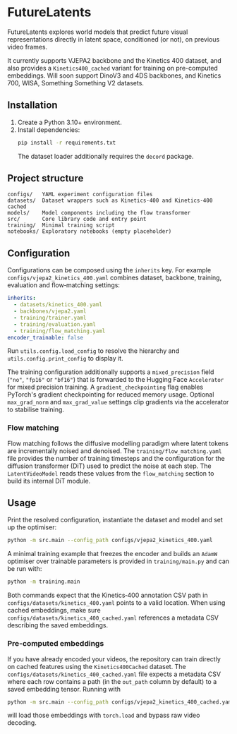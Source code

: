 # FutureLatents

FutureLatents explores world models that predict future visual representations directly in latent space, conditioned (or not), on previous video frames.

It currently supports VJEPA2 backbone and the Kinetics 400 dataset, and also provides a `Kinetics400_cached` variant for training on pre-computed embeddings. Will soon support DinoV3 and 4DS backbones, and Kinetics 700, WISA, Something Something V2 datasets.


## Installation

1. Create a Python 3.10+ environment.
2. Install dependencies:
   ```bash
   pip install -r requirements.txt
   ```
   The dataset loader additionally requires the `decord` package.

## Project structure

```
configs/   YAML experiment configuration files
datasets/  Dataset wrappers such as Kinetics‑400 and Kinetics‑400 cached
models/    Model components including the flow transformer
src/       Core library code and entry point
training/  Minimal training script
notebooks/ Exploratory notebooks (empty placeholder)
```

## Configuration

Configurations can be composed using the `inherits` key. For example
`configs/vjepa2_kinetics_400.yaml` combines dataset, backbone, training, evaluation
and flow‑matching settings:

```yaml
inherits:
  - datasets/kinetics_400.yaml
  - backbones/vjepa2.yaml
  - training/trainer.yaml
  - training/evaluation.yaml
  - training/flow_matching.yaml
encoder_trainable: false
```

Run `utils.config.load_config` to resolve the hierarchy and `utils.config.print_config` to display it.

The training configuration additionally supports a `mixed_precision` field
(`"no"`, `"fp16"` or `"bf16"`) that is forwarded to the Hugging Face
`Accelerator` for mixed precision training. A `gradient_checkpointing` flag
enables PyTorch's gradient checkpointing for reduced memory usage. Optional
`max_grad_norm` and `max_grad_value` settings clip gradients via the
accelerator to stabilise training.

### Flow matching

Flow matching follows the diffusive modelling paradigm where latent tokens are
incrementally noised and denoised.  The `training/flow_matching.yaml` file
provides the number of training timesteps and the configuration for the
diffusion transformer (DiT) used to predict the noise at each step.  The
`LatentVideoModel` reads these values from the `flow_matching` section to build
its internal DiT module.

## Usage

Print the resolved configuration, instantiate the dataset and model and set up the optimiser:

```bash
python -m src.main --config_path configs/vjepa2_kinetics_400.yaml
```

A minimal training example that freezes the encoder and builds an `AdamW` optimiser over trainable
parameters is provided in `training/main.py` and can be run with:

```bash
python -m training.main
```

Both commands expect that the Kinetics‑400 annotation CSV path in
`configs/datasets/kinetics_400.yaml` points to a valid location. When using cached embeddings, make sure `configs/datasets/kinetics_400_cached.yaml` references a metadata CSV describing the saved embeddings.

### Pre-computed embeddings

If you have already encoded your videos, the repository can train directly on cached features using the `Kinetics400Cached` dataset. The `configs/datasets/kinetics_400_cached.yaml` file expects a metadata CSV where each row contains a path (in the `out_path` column by default) to a saved embedding tensor. Running with

```bash
python -m src.main --config_path configs/vjepa2_kinetics_400_cached.yaml
```

will load those embeddings with `torch.load` and bypass raw video decoding.
